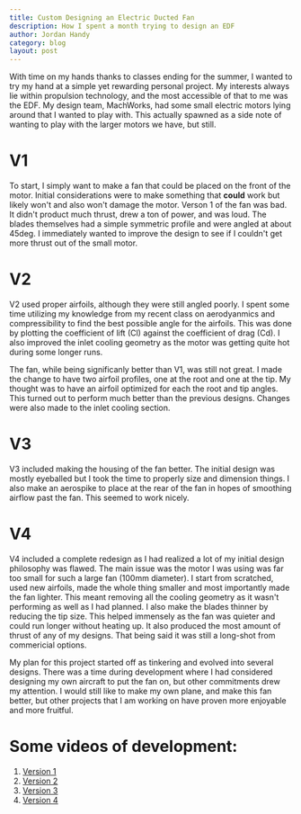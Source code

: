 ```yaml
---
title: Custom Designing an Electric Ducted Fan
description: How I spent a month trying to design an EDF
author: Jordan Handy
category: blog
layout: post
---
```


With time on my hands thanks to classes ending for the summer, I wanted to try my hand at a simple yet rewarding personal project. My interests always lie within propulsion technology, and the most accessible of that to me was the EDF. My design team, MachWorks, had some small electric motors lying around that I wanted to play with. This actually spawned as a side note of wanting to play with the larger motors we have, but still.

# V1
To start, I simply want to make a fan that could be placed on the front of the motor. Initial considerations were to make something that **could** work but likely won't and also won't damage the motor. Verson 1 of the fan was bad. It didn't product much thrust, drew a ton of power, and was loud. The blades themselves had a simple symmetric profile and were angled at about 45deg. I immediately wanted to improve the design to see if I couldn't get more thrust out of the small motor.

# V2
V2 used proper airfoils, although they were still angled poorly. I spent some time utilizing my knowledge from my recent class on aerodyanmics and compressibility to find the best possible angle for the airfoils. This was done by plotting the coefficient of lift (Cl) against the coefficient of drag (Cd). I also improved the inlet cooling geometry as the motor was getting quite hot during some longer runs.

The fan, while being significanly better than V1, was still not great. I made the change to have two airfoil profiles, one at the root and one at the tip. My thought was to have an airfoil optimized for each the root and tip angles. This turned out to perform much better than the previous designs. Changes were also made to the inlet cooling section.

# V3
V3 included making the housing of the fan better. The initial design was mostly eyeballed but I took the time to properly size and dimension things. I also make an aerospike to place at the rear of the fan in hopes of smoothing airflow past the fan. This seemed to work nicely. 


# V4
V4 included a complete redesign as I had realized a lot of my initial design philosophy was flawed. The main issue was the motor I was using was far too small for such a large fan (100mm diameter). I start from scratched, used new airfoils, made the whole thing smaller and most importantly made the fan lighter. This meant removing all the cooling geometry as it wasn't performing as well as I had planned. I also make the blades thinner by reducing the tip size. This helped immensely as the fan was quieter and could run longer without heating up. It also produced the most amount of thrust of any of my designs. That being said it was still a long-shot from commericial options. 

My plan for this project started off as tinkering and evolved into several designs. There was a time during development where I had considered designing my own aircraft to put the fan on, but other commitments drew my attention. I would still like to make my own plane, and make this fan better, but other projects that I am working on have proven more enjoyable and more fruitful.

# Some videos of development:
1. [Version 1](https://mwvt.org)
1. [Version 2]()
1. [Version 3]()
1. [Version 4]()
